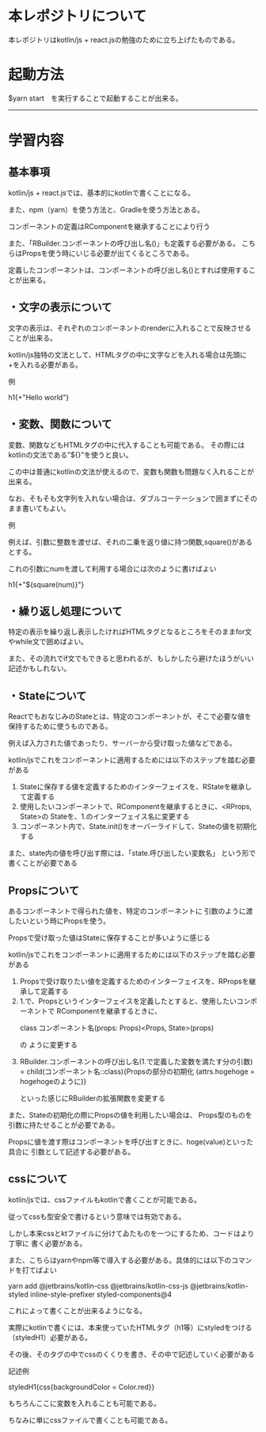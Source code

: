 <h1>本レポジトリについて</h1>
本レポジトリはkotlin/js + react.jsの勉強のために立ち上げたものである。

<h1>起動方法</h1>
$yarn start　を実行することで起動することが出来る。

<hr>
<h1>学習内容</h1>

<h2>基本事項</h2>
<p>kotlin/js + react.jsでは、基本的にkotlinで書くことになる。</p>
<p>また、npm（yarn）を使う方法と、Gradleを使う方法とある。</p>
<p>コンポーネントの定義はRComponentを継承することにより行う</p>
<p>また、「RBuilder.コンポーネントの呼び出し名()」も定義する必要がある。
こちらはPropsを使う時にいじる必要が出てくるところである。</p>
<p>定義したコンポーネントは、コンポーネントの呼び出し名()とすれば使用することが出来る。</p>

<h2>・文字の表示について</h2>
<p>文字の表示は、それぞれのコンポーネントのrenderに入れることで反映させることが出来る。</p>
<p>kotlin/js独特の文法として、HTMLタグの中に文字などを入れる場合は先頭に+を入れる必要がある。</p>
<p>例</p>
<p>h1{+"Hello world"}</p>

<h2>・変数、関数について</h2>
<p>変数、関数などもHTMLタグの中に代入することも可能である。
その際にはkotlinの文法である"${}"を使うと良い。</p>
<p>この中は普通にkotlinの文法が使えるので、変数も関数も問題なく入れることが出来る。</p>
<p>なお、そもそも文字列を入れない場合は、ダブルコーテーションで囲まずにそのまま書いてもよい。</p>
<p>例</p>
<p>例えば、引数に整数を渡せば、それの二乗を返り値に持つ関数,square()があるとする。</p>
<p>これの引数にnumを渡して利用する場合には次のように書けばよい</p>
<p>h1{+"${square(num)}"}</p>

<h2>・繰り返し処理について</h2>
<p>特定の表示を繰り返し表示したければHTMLタグとなるところをそのままfor文やwhile文で囲めばよい。</p>
<p>また、その流れでif文でもできると思われるが、もしかしたら避けたほうがいい記述かもしれない。</p>

<h2>・Stateについて</h2>
<p>ReactでもおなじみのStateとは、特定のコンポーネントが、そこで必要な値を
保持するために使うものである。</p>
<p>例えば入力された値であったり、サーバーから受け取った値などである。</p>
<p>kotlin/jsでこれをコンポーネントに適用するためには以下のステップを踏む必要がある</p>
<ol>
<li>Stateに保存する値を定義するためのインターフェイスを、RStateを継承して定義する</li>
<li>使用したいコンポーネントで、RComponentを継承するときに、&lt;RProps, State&gt;の
Stateを、1.のインターフェイス名に変更する</li>
<li>コンポーネント内で、State.init()をオーバーライドして、Stateの値を初期化する</li>
</ol>
<p>また、state内の値を呼び出す際には、「state.呼び出したい変数名」
という形で書くことが必要である</p>

<h2>Propsについて</h2>
<p>あるコンポーネントで得られた値を、特定のコンポーネントに
引数のように渡したいという時にPropsを使う。</p>
<p>Propsで受け取った値はStateに保存することが多いように感じる</p>
<p>kotlin/jsでこれをコンポーネントに適用するためには以下のステップを踏む必要がある</p>
<ol>
<li>Propsで受け取りたい値を定義するためのインターフェイスを、RPropsを継承して定義する</li>
<li>1.で、Propsというインターフェイスを定義したとすると、使用したいコンポーネントで
RComponentを継承するときに、
<p>class コンポーネント名(props: Props)&lt;Props, State&gt;(props)</p>の
ように変更する</li>
<li><p>RBuilder.コンポーネントの呼び出し名(1.で定義した変数を満たす分の引数)
= child(コンポーネント名::class){Propsの部分の初期化
(attrs.hogehoge = hogehogeのように)}</p>
といった感じにRBuilderの拡張関数を変更する</li>
</ol>
<p>また、Stateの初期化の際にPropsの値を利用したい場合は、
Props型のものを引数に持たせることが必要である。</p>
<p>Propsに値を渡す際はコンポーネントを呼び出すときに、hoge(value)といった具合に
引数として記述する必要がある。</p>

<h2>cssについて</h2>
<p>kotlin/jsでは、cssファイルもkotlinで書くことが可能である。</p>
<p>従ってcssも型安全で書けるという意味では有効である。</p>
<p>しかし本来cssとktファイルに分けてゐたものを一つにするため、コードはより丁寧に
書く必要がある。</p>
<p>また、こちらはyarnやnpm等で導入する必要がある。具体的には以下のコマンドを打てばよい</p>
<p>yarn add @jetbrains/kotlin-css @jetbrains/kotlin-css-js @jetbrains/kotlin-styled inline-style-prefixer styled-components@4</p>
<p>これによって書くことが出来るようになる。</p>
<p>実際にkotlinで書くには、本来使っていたHTMLタグ（h1等）にstyledをつける
（styledH1）必要がある。</p>
<p>その後、そのタグの中でcssのくくりを書き、その中で記述していく必要がある</p>
<p>記述例</p>
<p>styledH1{css{backgroundColor = Color.red}}</p>
<p>もちろんここに変数を入れることも可能である。</p>
<p>ちなみに単にcssファイルで書くことも可能である。</p>